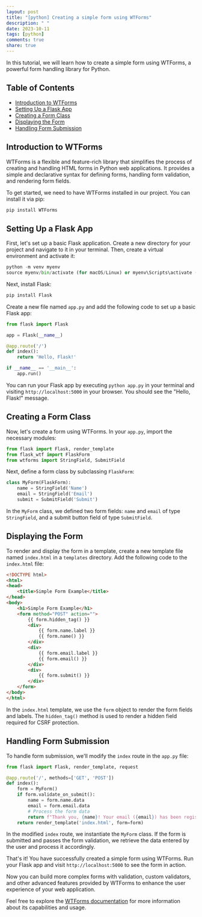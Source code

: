 ```yaml
---
layout: post
title: "[python] Creating a simple form using WTForms"
description: " "
date: 2023-10-11
tags: [python]
comments: true
share: true
---
```


In this tutorial, we will learn how to create a simple form using WTForms, a powerful form handling library for Python. 

## Table of Contents
- [Introduction to WTForms](#introduction-to-wtforms)
- [Setting Up a Flask App](#setting-up-a-flask-app)
- [Creating a Form Class](#creating-a-form-class)
- [Displaying the Form](#displaying-the-form)
- [Handling Form Submission](#handling-form-submission)

## Introduction to WTForms

WTForms is a flexible and feature-rich library that simplifies the process of creating and handling HTML forms in Python web applications. It provides a simple and declarative syntax for defining forms, handling form validation, and rendering form fields.

To get started, we need to have WTForms installed in our project. You can install it via pip:

```python
pip install WTForms
```

## Setting Up a Flask App

First, let's set up a basic Flask application. Create a new directory for your project and navigate to it in your terminal. Then, create a virtual environment and activate it:

```python
python -m venv myenv
source myenv/bin/activate (for macOS/Linux) or myenv\Scripts\activate (for Windows)
```

Next, install Flask:

```python
pip install Flask
```

Create a new file named `app.py` and add the following code to set up a basic Flask app:

```python
from flask import Flask

app = Flask(__name__)

@app.route('/')
def index():
    return 'Hello, Flask!'

if __name__ == '__main__':
    app.run()
```

You can run your Flask app by executing `python app.py` in your terminal and visiting `http://localhost:5000` in your browser. You should see the "Hello, Flask!" message.

## Creating a Form Class

Now, let's create a form using WTForms. In your `app.py`, import the necessary modules:

```python
from flask import Flask, render_template
from flask_wtf import FlaskForm
from wtforms import StringField, SubmitField
```

Next, define a form class by subclassing `FlaskForm`:

```python
class MyForm(FlaskForm):
    name = StringField('Name')
    email = StringField('Email')
    submit = SubmitField('Submit')
```

In the `MyForm` class, we defined two form fields: `name` and `email` of type `StringField`, and a submit button field of type `SubmitField`. 

## Displaying the Form

To render and display the form in a template, create a new template file named `index.html` in a `templates` directory. Add the following code to the `index.html` file:

```html
<!DOCTYPE html>
<html>
<head>
    <title>Simple Form Example</title>
</head>
<body>
    <h1>Simple Form Example</h1>
    <form method="POST" action="">
        {{ form.hidden_tag() }}
        <div>
            {{ form.name.label }}
            {{ form.name() }}
        </div>
        <div>
            {{ form.email.label }}
            {{ form.email() }}
        </div>
        <div>
            {{ form.submit() }}
        </div>
    </form>
</body>
</html>
```

In the `index.html` template, we use the `form` object to render the form fields and labels. The `hidden_tag()` method is used to render a hidden field required for CSRF protection.

## Handling Form Submission

To handle form submission, we'll modify the `index` route in the `app.py` file:

```python
from flask import Flask, render_template, request

@app.route('/', methods=['GET', 'POST'])
def index():
    form = MyForm()
    if form.validate_on_submit():
        name = form.name.data
        email = form.email.data
        # Process the form data
        return f"Thank you, {name}! Your email ({email}) has been registered."
    return render_template('index.html', form=form)
```

In the modified `index` route, we instantiate the `MyForm` class. If the form is submitted and passes the form validation, we retrieve the data entered by the user and process it accordingly.

That's it! You have successfully created a simple form using WTForms. Run your Flask app and visit `http://localhost:5000` to see the form in action.

Now you can build more complex forms with validation, custom validators, and other advanced features provided by WTForms to enhance the user experience of your web application.

Feel free to explore the [WTForms documentation](https://wtforms.readthedocs.io/) for more information about its capabilities and usage.